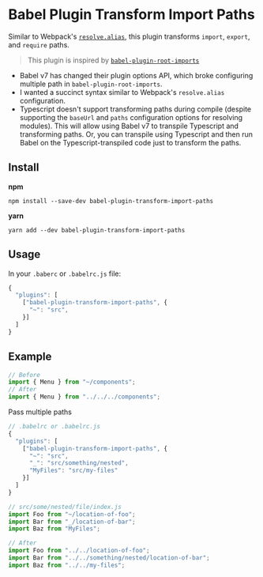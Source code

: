 # Babel Plugin Transform Import Paths
Similar to Webpack's [`resolve.alias`](https://webpack.js.org/configuration/resolve/#resolve-alias), this plugin transforms `import`, `export`, and `require` paths.

>This plugin is inspired by [`babel-plugin-root-imports`](https://github.com/entwicklerstube/babel-plugin-root-import)

- Babel v7 has changed their plugin options API, which broke configuring multiple path in `babel-plugin-root-imports`.
- I wanted a succinct syntax similar to Webpack's `resolve.alias` configuration.
- Typescript doesn't support transforming paths during compile (despite supporting the `baseUrl` and `paths` configuration options for resolving modules). This will allow using Babel v7 to transpile Typescript and transforming paths. Or, you can transpile using Typescript and then run Babel on the Typescript-transpiled code just to transform the paths.

## Install
**npm**
```
npm install --save-dev babel-plugin-transform-import-paths
```
**yarn**
```
yarn add --dev babel-plugin-transform-import-paths
```

## Usage
In your `.baberc` or `.babelrc.js` file:
```javascript
{
  "plugins": [
    ["babel-plugin-transform-import-paths", {
      "~": "src",
    }]
  ]
}
```

## Example

```javascript
// Before
import { Menu } from "~/components";
// After
import { Menu } from "../../../components";
```

Pass multiple paths
```javascript
// .babelrc or .babelrc.js
{
  "plugins": [
    ["babel-plugin-transform-import-paths", {
      "~": "src",
      "_": "src/something/nested",
      "MyFiles": "src/my-files"
    }]
  ]
}

// src/some/nested/file/index.js
import Foo from "~/location-of-foo";
import Bar from "_/location-of-bar";
import Baz from "MyFiles";

// After
import Foo from "../../location-of-foo";
import Bar from "../../something/nested/location-of-bar";
import Baz from "../../my-files";
```

